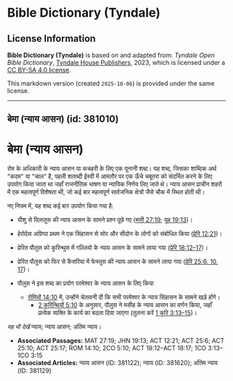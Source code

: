 # Bible Dictionary (Tyndale)

## License Information

**Bible Dictionary (Tyndale)** is based on and adapted from: _Tyndale Open Bible Dictionary_, [Tyndale House Publishers](https://tyndaleopenresources.com/), 2023, which is licensed under a [CC BY-SA 4.0 license](https://creativecommons.org/licenses/by-sa/4.0/legalcode.en).

This markdown version (created `2025-10-06`) is provided under the same license.



--------------------------------

## बेमा (न्याय आसन) (id: 381010)

बेमा (न्याय आसन)
================

रोम के अधिकारी के न्याय आसन या कचहरी के लिए एक यूनानी शब्द। यह शब्द, जिसका शाब्दिक अर्थ "कदम" या "चाल" है, पहली शताब्दी ईस्वी में आमतौर पर एक ऊँचे चबूतरा को संदर्भित करने के लिए उपयोग किया जाता था जहाँ राजनीतिक भाषण या न्यायिक निर्णय लिए जाते थे। न्याय आसन प्राचीन शहरों में एक महत्वपूर्ण विशेषता थी, जो कई बार महत्वपूर्ण सार्वजनिक क्षेत्रों जैसे चौक में स्थित होती थी।

नए नियम में, यह शब्द कई बार उपयोग किया गया है:

* यीशु से पिलातुस की न्याय आसन के सामने प्रश्न पूछे गए ([मत्ती 27:19](https://ref.ly/Matt27:19); [यूह 19:13](https://ref.ly/John19:13))।
* हेरोदेस अग्रिप्पा प्रथम ने एक सिंहासन से सोर और सीदोन के लोगों को संबोधित किया ([प्रेरि 12:21](https://ref.ly/Acts12:21))।
* प्रेरित पौलुस को कुरिन्थुस में गल्लियो के न्याय आसन के सामने लाया गया ([प्रेरि 18:12–17](https://ref.ly/Acts18:12-Acts18:17))।
* प्रेरित पौलुस को फिर से कैसरिया में फेस्तुस की न्याय आसन के सामने लाया गया ([प्रेरि 25:6, 10, 17](https://ref.ly/Acts25:6,Acts25:10,Acts25:17))।
* पौलुस ने इस शब्द का प्रयोग परमेश्वर के न्याय आसन के लिए किया

    + [रोमियों 14:10](https://ref.ly/Rom14:10) में, उन्होंने चेतावनी दी कि सभी परमेश्वर के न्याय सिंहासन के सामने खड़े होंगे।
        + [2 कुरिन्थियों 5:10](https://ref.ly/2Cor5:10) के अनुसार, पौलुस ने मसीह के न्याय आसन का वर्णन किया, जहाँ प्रत्येक व्यक्ति के कार्य का बदला दिया जाएगा (तुलना करें [1 कुरि 3:13–15](https://ref.ly/1Cor3:13-1Cor3:15))।

*यह भी देखें* न्याय; न्याय आसन; अंतिम न्याय।

* **Associated Passages:** MAT 27:19; JHN 19:13; ACT 12:21; ACT 25:6; ACT 25:10; ACT 25:17; ROM 14:10; 2CO 5:10; ACT 18:12–ACT 18:17; 1CO 3:13–1CO 3:15
* **Associated Articles:** न्याय आसन (ID: 381122); न्याय (ID: 381620); अंतिम न्याय  (ID: 381129)

